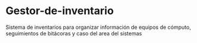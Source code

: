 # Gestor-de-inventario
Sistema de inventarios para organizar información de equipos de cómputo, seguimientos de bitácoras y caso del area del sistemas

